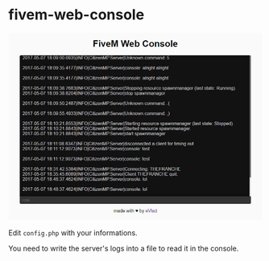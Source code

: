# fivem-web-console
![img](preview.jpeg)

Edit `config.php` with your informations.

You need to write the server's logs into a file to read it in the console.
